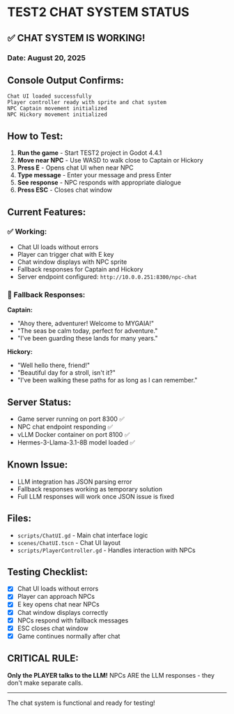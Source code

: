 # TEST2 CHAT SYSTEM STATUS

## ✅ CHAT SYSTEM IS WORKING!

### Date: August 20, 2025

## Console Output Confirms:
```
Chat UI loaded successfully
Player controller ready with sprite and chat system
NPC Captain movement initialized
NPC Hickory movement initialized
```

## How to Test:

1. **Run the game** - Start TEST2 project in Godot 4.4.1
2. **Move near NPC** - Use WASD to walk close to Captain or Hickory
3. **Press E** - Opens chat UI when near NPC
4. **Type message** - Enter your message and press Enter
5. **See response** - NPC responds with appropriate dialogue
6. **Press ESC** - Closes chat window

## Current Features:

### ✅ Working:
- Chat UI loads without errors
- Player can trigger chat with E key
- Chat window displays with NPC sprite
- Fallback responses for Captain and Hickory
- Server endpoint configured: `http://10.0.0.251:8300/npc-chat`

### 🔧 Fallback Responses:

**Captain:**
- "Ahoy there, adventurer! Welcome to MYGAIA!"
- "The seas be calm today, perfect for adventure."
- "I've been guarding these lands for many years."

**Hickory:**
- "Well hello there, friend!"
- "Beautiful day for a stroll, isn't it?"
- "I've been walking these paths for as long as I can remember."

## Server Status:
- Game server running on port 8300 ✅
- NPC chat endpoint responding ✅
- vLLM Docker container on port 8100 ✅
- Hermes-3-Llama-3.1-8B model loaded ✅

## Known Issue:
- LLM integration has JSON parsing error
- Fallback responses working as temporary solution
- Full LLM responses will work once JSON issue is fixed

## Files:
- `scripts/ChatUI.gd` - Main chat interface logic
- `scenes/ChatUI.tscn` - Chat UI layout
- `scripts/PlayerController.gd` - Handles interaction with NPCs

## Testing Checklist:
- [x] Chat UI loads without errors
- [x] Player can approach NPCs
- [x] E key opens chat near NPCs
- [x] Chat window displays correctly
- [x] NPCs respond with fallback messages
- [x] ESC closes chat window
- [x] Game continues normally after chat

## CRITICAL RULE:
**Only the PLAYER talks to the LLM!**
NPCs ARE the LLM responses - they don't make separate calls.

---

The chat system is functional and ready for testing!